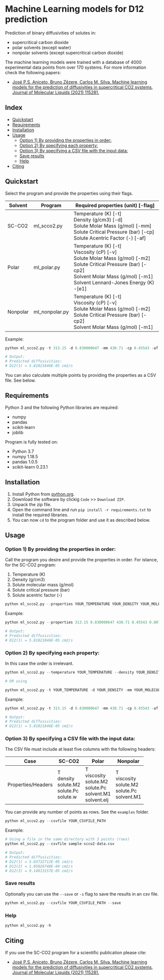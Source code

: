# Machine Learning models for D12 prediction

Prediction of binary diffusivities of solutes in:
- supercritical carbon dioxide
- polar solvents (except water) 
- nonpolar solvents (except supercritical carbon dioxide)

The machine learning models were trained with a database of 4000 experimental data points from over 170 systems. For more information check the following papers:

- [José P.S. Aniceto, Bruno Zêzere, Carlos M. Silva. Machine learning models for the prediction of diffusivities in supercritical CO2 systems, Journal of Molecular Liquids (2021) 115281.](https://www.sciencedirect.com/science/article/pii/S0167732221000076)

## Index
  * [Quickstart](#quickstart)
  * [Requirements](#requirements)
  * [Installation](#installation)
  * [Usage](#usage)
    + [Option 1) By providing the properties in order:](#option-1--by-providing-the-properties-in-order-)
    + [Option 2) By specifying each property:](#option-2--by-specifying-each-property-)
    + [Option 3) By specifying a CSV file with the input data:](#option-3--by-specifying-a-csv-file-with-the-input-data-)
    + [Save results](#save-results)
    + [Help](#help)
  * [Citing](#citing)


## Quickstart

Select the program and provide the properties using their flags. 

| Solvent | Program | Required properties (unit) [-flag] |
|-|-|-|
| SC-CO2 | ml_scco2.py | Temperature (K) [-t]<br>Density (g/cm3) [-d]<br>Solute Molar Mass (g/mol) [-mm]<br>Solute Critical Pressure (bar) [-cp]<br>Solute Acentric Factor (-) [-af] |
| Polar | ml_polar.py | Temperature (K) [-t]<br>Viscosity (cP) [-v]<br>Solute Molar Mass (g/mol) [-m2]<br>Solute Critical Pressure (bar) [-cp2]<br>Solvent Molar Mass (g/mol) [-m1]<br>Solvent Lennard-Jones Energy (K) -[e1] |
| Nonpolar | ml_nonpolar.py | Temperature (K) [-t]<br>Viscosity (cP) [-v]<br>Solute Molar Mass (g/mol) [-m2]<br>Solute Critical Pressure (bar) [-cp2]<br>Solvent Molar Mass (g/mol) [-m1] |

Example:

```python
python ml_scco2.py -t 313.15 -d 0.830000647 -mm 430.71 -cp 8.45543 -af 0.8071

# Output:
# Predicted diffusivities:
# D12(1) = 5.81821846E-05 cm2/s
```

You can also calculate multiple points by providing the properties as a CSV file. See below.


## Requirements

Python 3 and the following Python libraries are required:
- numpy
- pandas
- scikit-learn
- joblib

Program is fully tested on:
- Python 3.7
- numpy 1.18.5
- pandas 1.0.5
- scikit-learn 0.23.1 

## Installation

1. Install Python from [python.org](https://www.python.org/).
2. Download the software by clickig `Code` >> `Download ZIP`. 
3. Unpack the zip file.
4. Open the command line and run `pip install -r requirements.txt` to install the required libraries.
5. You can now `cd` to the program folder and use it as described below.


## Usage

### Option 1) By providing the properties in order:

Call the program you desire and provide the properties in order. For istance, for the SC-CO2 program:
1. Temperature (K)
2. Density (g/cm3)
3. Solute molecular mass (g/mol)
4. Solute critical pressure (bar)
5. Solute acentric factor (-)


```python
python ml_scco2.py --properties YOUR_TEMPERATURE YOUR_DENSITY YOUR_MOLECULAR_MASS YOUR_CRITICAL_PRESSURE YOUR_ACENTRIC_FACTOR
```

Example:

```python
python ml_scco2.py --properties 313.15 0.830000647 430.71 8.45543 0.8071

# Output:
# Predicted diffusivities:
# D12(1) = 5.81821846E-05 cm2/s
```


### Option 2) By specifying each property:

In this case the order is irrelevant. 

```python
python ml_scco2.py --temperature YOUR_TEMPERATURE --density YOUR_DENSITY --molecularmass YOUR_MOLECULAR_MASS --criticalpressure YOUR_CRITICAL_PRESSURE --acentricfactor YOUR_ACENTRIC_FACTOR

# OR using 

python ml_scco2.py -t YOUR_TEMPERATURE -d YOUR_DENSITY -mm YOUR_MOLECULAR_MASS -cp YOUR_CRITICAL_PRESSURE -af YOUR_ACENTRIC_FACTOR
```

Example:

```python
python ml_scco2.py -t 313.15 -d 0.830000647 -mm 430.71 -cp 8.45543 -af 0.8071

# Output:
# Predicted diffusivities:
# D12(1) = 5.81821846E-05 cm2/s
```


### Option 3) By specifying a CSV file with the input data:

The CSV file must include at least five columns with the following headers: 

| Case | SC-CO2 | Polar | Nonpolar |
|-|-|-|-|
| Properties/Headers | T<br>density<br>solute.M2<br>solute.Pc<br>solute.w | T<br>viscosity<br>solute.M2<br>solute.Pc<br>solvent.M1<br>solvent.elj | T<br>viscosity<br>solute.M2<br>solute.Pc<br>solvent.M1 |

You can provide any number of points as rows. See the `examples` folder.

```python
python ml_scco2.py --csvfile YOUR_CSVFILE_PATH
```

Example:

```python
# Using a file in the same directory with 3 points (rows)
python ml_scco2.py --csvfile sample-scco2-data.csv

# Output:
# Predicted diffusivities:
# D12(1) = 5.03732712E-05 cm2/s
# D12(2) = 1.05026748E-04 cm2/s
# D12(3) = 9.14913157E-05 cm2/s
```

### Save results

Optionally you can use the `--save` or `-s` flag to save the results in an csv file.

```python
python ml_scco2.py --csvfile YOUR_CSVFILE_PATH --save
```


### Help 

```python
python ml_scco2.py -h
```


## Citing

If you use the SC-CO2 program for a scientific publication please cite:

- [José P.S. Aniceto, Bruno Zêzere, Carlos M. Silva. Machine learning models for the prediction of diffusivities in supercritical CO2 systems, Journal of Molecular Liquids (2021) 115281.](https://www.sciencedirect.com/science/article/pii/S0167732221000076)
